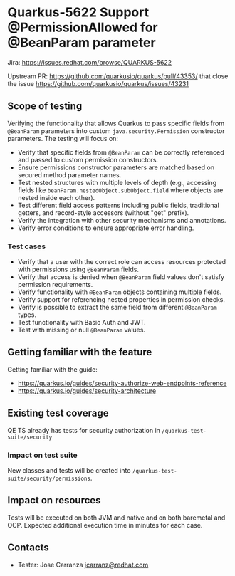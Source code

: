 # Quarkus-5622 Support @PermissionAllowed for @BeanParam parameter

Jira: https://issues.redhat.com/browse/QUARKUS-5622

Upstream PR: https://github.com/quarkusio/quarkus/pull/43353/ that close the issue https://github.com/quarkusio/quarkus/issues/43231  

## Scope of testing

 Verifying the functionality that allows Quarkus to pass specific fields from `@BeanParam` parameters into custom `java.security.Permission` constructor 
parameters.
The testing will focus on:
- Verify that specific fields from `@BeanParam` can be correctly referenced and passed to custom permission constructors.
- Ensure permissions constructor parameters are matched based on secured method parameter names.
- Test nested structures with multiple levels of depth (e.g., accessing fields like `beanParam.nestedObject.subObject.field` where objects are nested inside each other).
- Test different field access patterns including public fields, traditional getters, and record-style accessors (without "get" prefix).
- Verify the integration with other security mechanisms and annotations.
- Verify error conditions to ensure appropriate error handling.

### Test cases

- Verify that a user with the correct role can access resources protected with permissions using `@BeanParam` fields.
- Verify that access is denied when `@BeanParam` field values don't satisfy permission requirements.
- Verify functionality with `@BeanParam` objects containing multiple fields.
- Verify support for referencing nested properties in permission checks.
- Verify is possible to extract the same field from different `@BeanParam` types.
- Test functionality with Basic Auth and JWT.
- Test with missing or null `@BeanParam` values.

## Getting familiar with the feature
Getting familiar with the guide:
   - https://quarkus.io/guides/security-authorize-web-endpoints-reference
   - https://quarkus.io/guides/security-architecture
## Existing test coverage
QE TS already has tests for security authorization in `/quarkus-test-suite/security`

### Impact on test suite
New classes and tests will be created into `/quarkus-test-suite/security/permissions`.

## Impact on resources
Tests will be executed on both JVM and native and on both baremetal and OCP.
Expected additional execution time in minutes for each case.

## Contacts
* Tester: Jose Carranza <jcarranz@redhat.com>